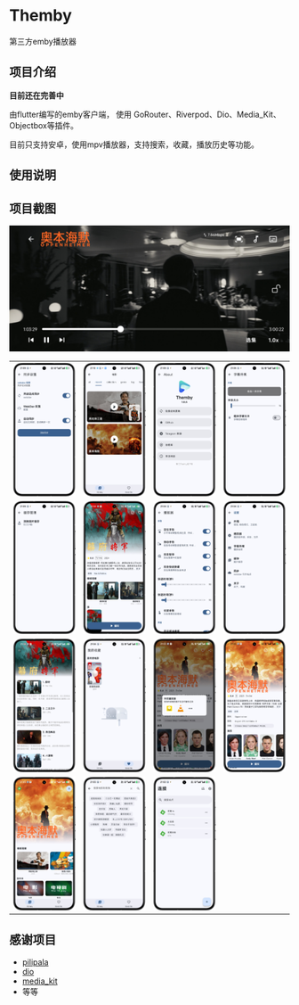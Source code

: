 # **Themby**
第三方emby播放器

## 项目介绍
**目前还在完善中**

由flutter编写的emby客户端， 使用 GoRouter、Riverpod、Dio、Media_Kit、Objectbox等插件。

目前只支持安卓，使用mpv播放器，支持搜索，收藏，播放历史等功能。
## 使用说明


## 项目截图


![image3](./image/10.jpg)

<table>  
  <tr>  
    <td><img src="image/1.png" alt="image1" width="200"/></td>  
    <td><img src="image/2.png" alt="image2" width="200"/></td>  
    <td><img src="image/3.png" alt="image3" width="200"/></td>  
    <td><img src="image/4.png" alt="image4" width="200"/></td>  
  </tr>  
  <tr>  
    <td><img src="image/5.png" alt="image5" width="200"/></td>  
    <td><img src="image/6.png" alt="image6" width="200"/></td>  
    <td><img src="image/7.png" alt="image7" width="200"/></td>  
    <td><img src="image/8.png" alt="image8" width="200"/></td>  
  </tr>  
  <tr>  
    <td><img src="image/9.png" alt="image9" width="200"/></td>  
    <td><img src="image/11.png" alt="image11" width="200"/></td>  
    <td><img src="image/12.png" alt="image12" width="200"/></td>  
    <td><img src="image/13.png" alt="image13" width="200"/></td>  
  </tr>  
  <tr>  
    <td><img src="image/14.png" alt="image14" width="200"/></td>  
    <td><img src="image/15.png" alt="image15" width="200"/></td>  
    <td><img src="image/16.png" alt="image16" width="200"/></td>  
  </tr>  
</table>  

## 感谢项目



- [pilipala](https://github.com/guozhigq/pilipala/)
- [dio](https://pub.dev/packages/dio)
- [media_kit](https://github.com/media-kit/media-kit)
- 等等
